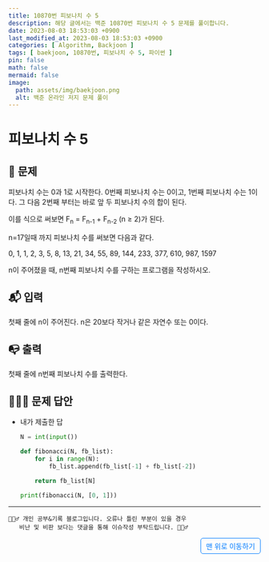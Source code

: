 ```yaml
---
title: 10870번 피보나치 수 5
description: 해당 글에서는 백준 10870번 피보나치 수 5 문제를 풀이합니다.
date: 2023-08-03 18:53:03 +0900
last_modified_at: 2023-08-03 18:53:03 +0900
categories: [ Algorithm, Backjoon ]
tags: [ baekjoon, 10870번, 피보나치 수 5, 파이썬 ]
pin: false
math: false
mermaid: false
image:
  path: assets/img/baekjoon.png
  alt: 백준 온라인 저지 문제 풀이
---
```

    
# 피보나치 수 5
## 📃 문제
<p>피보나치 수는 0과 1로 시작한다. 0번째 피보나치 수는 0이고, 1번째 피보나치 수는 1이다. 그 다음 2번째 부터는 바로 앞 두 피보나치 수의 합이 된다.</p>
<p>이를 식으로 써보면 F<sub>n</sub> = F<sub>n-1</sub> + F<sub>n-2</sub> (n ≥ 2)가 된다.</p>
<p>n=17일때 까지 피보나치 수를 써보면 다음과 같다.</p>
<p>0, 1, 1, 2, 3, 5, 8, 13, 21, 34, 55, 89, 144, 233, 377, 610, 987, 1597</p>
<p>n이 주어졌을 때, n번째 피보나치 수를 구하는 프로그램을 작성하시오.</p>

## 📬 입력
첫째 줄에 n이 주어진다. n은 20보다 작거나 같은 자연수 또는 0이다.

## 📭 출력
첫째 줄에 n번째 피보나치 수를 출력한다.


## 🙆🏻‍♂️ 문제 답안

- 내가 제출한 답
    ```python
    N = int(input())

    def fibonacci(N, fb_list):
        for i in range(N):
            fb_list.append(fb_list[-1] + fb_list[-2])

        return fb_list[N]

    print(fibonacci(N, [0, 1]))
    ``` 

***

    🙋🏻‍♂️ 개인 공부&기록 블로그입니다. 오류나 틀린 부분이 있을 경우 
       비난 및 비판 보다는 댓글을 통해 이슈작성 부탁드립니다. 🙋🏻‍♂️

<a href="#" style="display: inline-block; padding: 5px 10px; color: #007bff; text-decoration: none; border: 0.5px solid #007bff; border-radius: 5px; float: right;">맨 위로 이동하기</a>